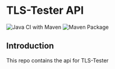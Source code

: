 # TLS-Tester API

![Java CI with Maven](https://github.com/Tomahawkd/TLS-Tester-api/workflows/Java%20CI%20with%20Maven/badge.svg)
![Maven Package](https://github.com/Tomahawkd/TLS-Tester-api/workflows/Maven%20Package/badge.svg)

## Introduction

This repo contains the api for TLS-Tester